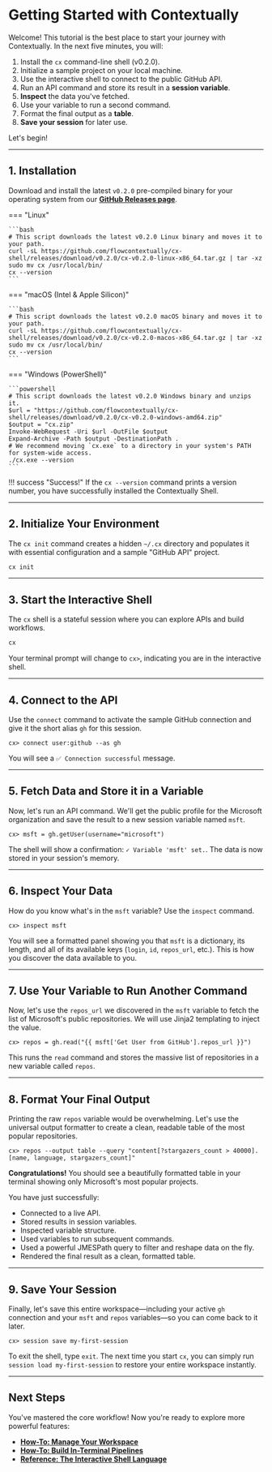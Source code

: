 # Getting Started with Contextually

Welcome! This tutorial is the best place to start your journey with Contextually. In the next five minutes, you will:

1.  Install the `cx` command-line shell (v0.2.0).
2.  Initialize a sample project on your local machine.
3.  Use the interactive shell to connect to the public GitHub API.
4.  Run an API command and store its result in a **session variable**.
5.  **Inspect** the data you've fetched.
6.  Use your variable to run a second command.
7.  Format the final output as a **table**.
8.  **Save your session** for later use.

<!-- TODO: Add animated GIF of this entire workflow -->

Let's begin!

---

## 1. Installation

Download and install the latest `v0.2.0` pre-compiled binary for your operating system from our [**GitHub Releases page**](https://github.com/flowcontextually/cx-shell/releases).

=== "Linux"

    ```bash
    # This script downloads the latest v0.2.0 Linux binary and moves it to your path.
    curl -sL https://github.com/flowcontextually/cx-shell/releases/download/v0.2.0/cx-v0.2.0-linux-x86_64.tar.gz | tar -xz
    sudo mv cx /usr/local/bin/
    cx --version
    ```

=== "macOS (Intel & Apple Silicon)"

    ```bash
    # This script downloads the latest v0.2.0 macOS binary and moves it to your path.
    curl -sL https://github.com/flowcontextually/cx-shell/releases/download/v0.2.0/cx-v0.2.0-macos-x86_64.tar.gz | tar -xz
    sudo mv cx /usr/local/bin/
    cx --version
    ```

=== "Windows (PowerShell)"

    ```powershell
    # This script downloads the latest v0.2.0 Windows binary and unzips it.
    $url = "https://github.com/flowcontextually/cx-shell/releases/download/v0.2.0/cx-v0.2.0-windows-amd64.zip"
    $output = "cx.zip"
    Invoke-WebRequest -Uri $url -OutFile $output
    Expand-Archive -Path $output -DestinationPath .
    # We recommend moving `cx.exe` to a directory in your system's PATH for system-wide access.
    ./cx.exe --version
    ```

!!! success "Success!"
If the `cx --version` command prints a version number, you have successfully installed the Contextually Shell.

---

## 2. Initialize Your Environment

The `cx init` command creates a hidden `~/.cx` directory and populates it with essential configuration and a sample "GitHub API" project.

```bash
cx init
```

---

## 3. Start the Interactive Shell

The `cx` shell is a stateful session where you can explore APIs and build workflows.

```bash
cx
```

Your terminal prompt will change to `cx>`, indicating you are in the interactive shell.

---

## 4. Connect to the API

Use the `connect` command to activate the sample GitHub connection and give it the short alias `gh` for this session.

```
cx> connect user:github --as gh
```

You will see a `✅ Connection successful` message.

---

## 5. Fetch Data and Store it in a Variable

Now, let's run an API command. We'll get the public profile for the Microsoft organization and save the result to a new session variable named `msft`.

```
cx> msft = gh.getUser(username="microsoft")
```

The shell will show a confirmation: `✓ Variable 'msft' set.`. The data is now stored in your session's memory.

---

## 6. Inspect Your Data

How do you know what's in the `msft` variable? Use the `inspect` command.

```
cx> inspect msft
```

You will see a formatted panel showing you that `msft` is a dictionary, its length, and all of its available keys (`login`, `id`, `repos_url`, etc.). This is how you discover the data available to you.

---

## 7. Use Your Variable to Run Another Command

Now, let's use the `repos_url` we discovered in the `msft` variable to fetch the list of Microsoft's public repositories. We will use Jinja2 templating to inject the value.

```
cx> repos = gh.read("{{ msft['Get User from GitHub'].repos_url }}")
```

This runs the `read` command and stores the massive list of repositories in a new variable called `repos`.

---

## 8. Format Your Final Output

Printing the raw `repos` variable would be overwhelming. Let's use the universal output formatter to create a clean, readable table of the most popular repositories.

```
cx> repos --output table --query "content[?stargazers_count > 40000].[name, language, stargazers_count]"
```

**Congratulations!** You should see a beautifully formatted table in your terminal showing only Microsoft's most popular projects.

You have just successfully:

- Connected to a live API.
- Stored results in session variables.
- Inspected variable structure.
- Used variables to run subsequent commands.
- Used a powerful JMESPath query to filter and reshape data on the fly.
- Rendered the final result as a clean, formatted table.

---

## 9. Save Your Session

Finally, let's save this entire workspace—including your active `gh` connection and your `msft` and `repos` variables—so you can come back to it later.

```
cx> session save my-first-session
```

To exit the shell, type `exit`. The next time you start `cx`, you can simply run `session load my-first-session` to restore your entire workspace instantly.

---

## Next Steps

You've mastered the core workflow! Now you're ready to explore more powerful features:

- [**How-To: Manage Your Workspace**](../how-to/managing-your-workspace.md)
- [**How-To: Build In-Terminal Pipelines**](../how-to/building-pipelines.md)
- [**Reference: The Interactive Shell Language**](../reference/repl.md)
